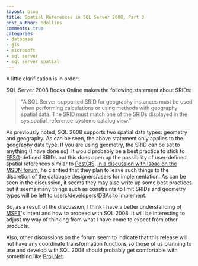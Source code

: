 ```yaml
---
layout: blog
title: Spatial References in SQL Server 2008, Part 3
post_author: bdollins
comments: true
categories:
- database
- gis
- microsoft
- sql server
- sql server spatial
---
```


A little clarification is in order:

SQL Server 2008 Books Online makes the following statement about SRIDs:

<blockquote>
"A SQL Server-supported SRID for geography instances must be used when performing calculations or using methods with geography spatial data. The SRID must match one of the SRIDs displayed in the sys.spatial_reference_systems catalog view."
</blockquote>

As previously noted, SQL 2008 supports two spatial data types: geometry and geography. As can be seen, the above statement only applies to the geography data type. If you are using geometry, the SRID can be set to anything (I have done so). It would probably be a best practice to stick to <a href="http://www.epsg.org/">EPSG</a>-defined SRIDs but this does open up the possibility of user-defined spatial references similar to <a href="http://postgis.refractions.net">PostGIS</a>. <a href="http://forums.microsoft.com/MSDN/ShowPost.aspx?PostID=2505683&amp;SiteID=1">In a discussion with Isaac on the MSDN forum</a>, he clarified that they plan to leave such things to the discretion of the database designers/users for implementation. As can be seen in the discussion, it seems they may also write up some best practices but it seems many things such as constraints to limit SRIDs and geometry types will be left to users/developers/DBAs to implement. 

So, as a result of the discussion, I think I have a better understanding of <a href="http://www.microsoft.com">MSFT</a>'s intent and how to proceed with SQL 2008. It will be interesting to adjust my way of thinking from what I have come to expect from other products.

Also, other discussions on the forum seem to indicate that this release will not have any coordinate transformation functions so those of us planning to use and develop with SQL 2008 should probably get comfortable with something like <a href="http://www.codeplex.com/ProjNET">Proj.Net</a>.